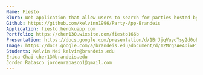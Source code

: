 ```yaml
---
Name: Fiesto
Blurb: Web application that allow users to search for parties hosted by other users on our platform
Github: https://github.com/kelvinn1996/Party-App-Brandeis
Application: fiesto.herokuapp.com
Portfolio: https://cher130.wixsite.com/fiesto166b
Presentation: https://docs.google.com/presentation/d/1BrJjqVuyoTsy2d0oEf4RxSwub8YbLE1aMWq1-QFcvIE/edit?usp=sharing
Image: https://docs.google.com/a/brandeis.edu/document/d/12MrgzAe4DiwPJQ0WFzJ1jg3Y8OyazRUEpZp068Ic3mk/edit?usp=sharing
Students: Kelvin Mei kelvin@brandeis.edu
Erica Chai cher13@brandeis.edu
Jorden Rabasco jordenrabasco1@gmail.com
---
```

